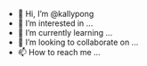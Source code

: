 - 👋 Hi, I’m @kallypong
- 👀 I’m interested in ...
- 🌱 I’m currently learning ...
- 💞️ I’m looking to collaborate on ...
- 📫 How to reach me ...

<!---
kallypong/kallypong is a ✨ special ✨ repository because its `README.md` (this file) appears on your GitHub profile.
You can click the Preview link to take a look at your changes.
--->
